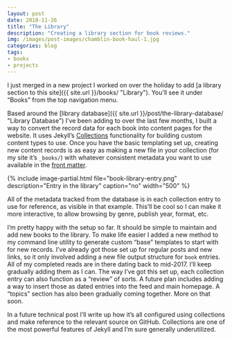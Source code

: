 ```yaml
---
layout: post
date: 2018-11-26
title: "The Library"
description: "Creating a library section for book reviews."
img: /images/post-images/chamblin-book-haul-1.jpg
categories: blog
tags:
- books
- projects
---
```


I just merged in a new project I worked on over the holiday to add [a library section to this site]({{ site.url }}/books/ "Library"). You’ll see it under “Books” from the top navigation menu.

Based around the [library database]({{ site.url }}/post/the-library-database/ "Library Database") I’ve been adding to over the last few months, I built a way to convert the record data for each book into content pages for the website. It uses Jekyll’s [Collections](https://jekyllrb.com/docs/collections/ "Jekyll Collections") functionality for building custom content types to use. Once you have the basic templating set up, creating new content records is as easy as making a new file in your collection (for my site it’s `_books/`) with whatever consistent metadata you want to use available in the [front matter](https://jekyllrb.com/docs/front-matter/ "Jekyll Front Matter").

{% include image-partial.html file="book-library-entry.png" description="Entry in the library" caption="no" width="500" %}

All of the metadata tracked from the database is in each collection entry to use for reference, as visible in that example. This’ll be cool so I can make it more interactive, to allow browsing by genre, publish year, format, etc.

I’m pretty happy with the setup so far. It should be simple to maintain and add new books to the library. To make life easier I added a new method to my command line utility to generate custom “base” templates to start with for new records. I’ve already got those set up for regular posts and new links, so it only involved adding a new file output structure for `book` entries. All of my completed reads are in there dating back to mid-2017. I’ll keep gradually adding them as I can. The way I’ve got this set up, each collection entry can also function as a “review” of sorts. A future plan includes adding a way to insert those as dated entries into the feed and main homepage. A “topics” section has also been gradually coming together. More on that soon.

In a future technical post I’ll write up how it’s all configured using collections and make reference to the relevant source on GitHub. Collections are one of the most powerful features of Jekyll and I’m sure generally underutilized.
